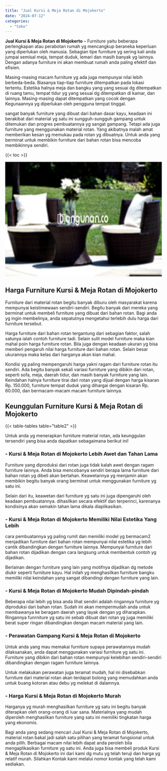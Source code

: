 ```yaml
---
title: "Jual Kursi & Meja Rotan di Mojokerto"
date: "2024-07-12"
categories: 
  - "toko"
---
```


**Jual Kursi & Meja Rotan di Mojokerto** – Furniture yaitu beberapa perlengkapan atau perabotan rumah yg mencangkup beraneka keperluan yang diperlukan oleh manusia. Sebagian tipe furniture yg sering kali anda jumpai semisal meja, tempat duduk, lemari dan masih banyak yg lainnya. Dengan adanya furniture ini akan membuat rumah anda paling efektif dan efisien.

Masing-masing macam furniture yg ada juga mempunyai nilai lebih berbeda-beda. Biasanya tiap-tiap furniture ditempatkan pada lokasi tertentu. Estetika halnya meja dan bangku yang yang sesuai dg ditempatkan di ruang tamu, tempat tidur yg yang sesuai dg ditempatkan di kamar, dan lainnya. Masing-masing dapat ditempatkan yang cocok dengan Kegunaannya yg diperlukan oleh pengguna tempat tinggal.

sangat banyak furniture yang dibuat dari bahan dasar kayu, keadaan ini berakibat dari material yg satu ini sungguh-sungguh gampang untuk ditemukan dan progres pembuatannya yg sangat gampang. Tetapi ada juga furniture yang menggunakan material rotan. Yang akibatnya malah amat memberikan kesan yg memukau pada rotan yg dibuatnya. Untuk anda yang berminat untuk membikin furniture dari bahan rotan bisa mencoba membikinnya sendiri.

{{< toc >}}

![Jual Kursi & Meja Rotan di Mojokerto](/images/kursi-meja-rotan-murah41.png)

## Harga Furniture Kursi & Meja Rotan di Mojokerto

Furniture dari material rotan begitu banyak diburu oleh masyarakat karena mempunyai keistimewaan sendiri-sendiri. Begitu banyak dari mereka yang berminat untuk membeli furniture yang dibuat dari bahan rotan. Bagi anda yg ingin membelinya, anda sepatutnya mengetahui terlebih dulu harga dari furniture tersebut.

Harga furniture dari bahan rotan tergantung dari sebagian faktor, salah satunya ialah contoh furniture tadi. Selain sulit model furniture maka kian mahal poin harga furniture rotan. Bila juga dengan keadaan ukuran yg bisa memberi pengaruh nilai harga furniture dari bahan rotan. Selain besar ukurannya maka kelas dari harganya akan kian mahal.

Kondisi yg paling mempengaruhi harga yakni ragam dari furniture rotan itu sendiri. Ada begitu banyak sekali variasi furniture yang dibikin dari rotan, seperti sofa, meja, daerah tidur, dan masih banyak furniture yang lain. Keindahan halnya furniture tirai dari rotan yang dijual dengan harga kisaran Rp. 150.000, furniture tempat duduk yang dihargai dengan kisaran Rp. 60.000, dan bermacam-macam macam furniture lainnya.

## Keunggulan Furniture Kursi & Meja Rotan di Mojokerto

{{< table-tables table="table2" >}}

Untuk anda yg menerapkan furniture material rotan, ada keunggulan tersendiri yang bisa anda dapatkan sebagaimana berikut ini!

### \- Kursi & Meja Rotan di Mojokerto Lebih Awet dan Tahan Lama

Furniture yang diproduksi dari rotan juga tidak kalah awet dengan ragam furniture lainnya. Anda bisa mencobanya sendiri berapa lama furniture dari bahan rotan yg dibeli akan bertahan. Keawetannya yg menjamin akan membikin begitu banyak orang berminat untuk menggunakan furniture yg satu ini.

Selain dari itu, keawetan dari furniture yg satu ini juga dipengaruhi oleh keadaan pembuatannya. dihasilkan secara efektif dan terperinci, karenanya kondisinya akan semakin tahan lama dikala diaplikasikan.

### \- Kursi & Meja Rotan di Mojokerto Memiliki Nilai Estetika Yang Lebih

cara pembuatannya yg paling rumit dan memiliki model yg bermacam2 menjadikan furniture dari bahan rotan mempunyai nilai estetika yg lebih cantik dibandingkan dengan furniture lainnya. Mempunyai furniture dari bahan rotan dijadikan dengan cara langsung untuk membentuk contoh yg dijadikan.

Berlainan dengan furniture yang lain yang motifnya dijadikan dg metode diukir seperti furniture kayu. Hal inilah yg menghasilkan furniture bangku memiliki nilai keindahan yang sangat dibandingi dengan furniture yang lain.

### \- Kursi & Meja Rotan di Mojokerto Mudah Dipindah-pindah

Beberapa nilai lebih yg bisa anda lihat sendiri adalah ringannya furniture yg diproduksi dari bahan rotan. Sudah ini akan mempermudah anda untuk membawanya ke beragam daerah yang layak dengan yg diharapkan. Ringannya funrniture yg satu ini sebab dibuat dari rotan yg juga memiliki berat super ringan dibandingkan dengan macam material yang lain.

### \- Perawatan Gampang Kursi & Meja Rotan di Mojokerto

Untuk anda yang mau memakai furniture supaya perawatannya mudah dilaksanakan, anda dapat menggunakan variasi furniture yg satu ini. Furniture yang dibikin dari bahan rotan mempunyai kelebihan sendiri-sendiri dibandingkan dengan ragam furniture lainnya.

Untuk melakukan perawatan juga teramat mudah, hal ini disebabkan furniture dari material rotan akan terdapat bolong yang memudahkan anda untuk buang kotoran atau debu yg melekat di dalamnya.

### \- Harga Kursi & Meja Rotan di Mojokerto Murah

Harganya yg murah menghasilkan furniture yg satu ini begitu banyak diterapkan oleh orang-orang di luar sana. Materialnya yang mudah diperoleh menghasilkan furniture yang satu ini memiliki tingkatan harga yang ekonomis.

Bagi anda yang sedang mencari Jual Kursi & Meja Rotan di Mojokerto, material rotan bakal jadi salah satu pilihan yang teramat fungsional untuk anda pilih. Berbagai macam nilai lebih dapat anda peroleh bila mengaplikasikan furniture yg satu ini. Anda juga bisa membeli produk Kursi & Meja Rotan di Mojokerto ini dari kami dg mutu yg telah teruji dan harga yg relatif murah. Silahkan Kontak kami melalui nomor kontak yang telah kami sediakan.
